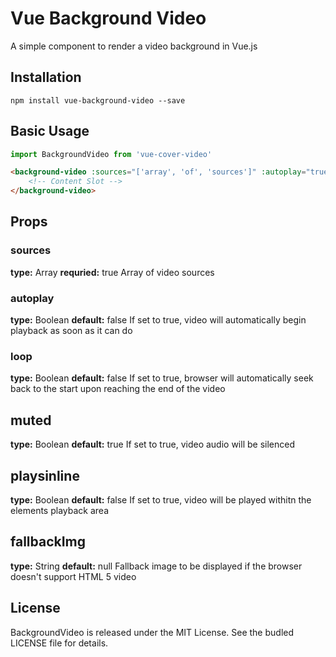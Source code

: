 # Vue Background Video
A simple component to render a video background in Vue.js

## Installation
```
npm install vue-background-video --save
```

## Basic Usage
```js
import BackgroundVideo from 'vue-cover-video'
```

```html
<background-video :sources="['array', 'of', 'sources']" :autoplay="true" :loop="true" playsinline="true" muted="true" fallbackImg="path/to/image">
    <!-- Content Slot -->
</background-video>
```

## Props

### sources
**type:** Array
**requried:** true
Array of video sources

### autoplay
**type:** Boolean
**default:** false
If set to true, video will automatically begin playback as soon as it can do

### loop
**type:** Boolean
**default:** false
If set to true, browser will automatically seek back to the start upon reaching the end of the video

## muted
**type:** Boolean
**default:** true
If set to true, video audio will be silenced

## playsinline
**type:** Boolean
**default:** false
If set to true, video will be played withitn the elements playback area

## fallbackImg
**type:** String
**default:** null
Fallback image to be displayed if the browser doesn't support HTML 5 video


## License
BackgroundVideo is released under the MIT License. See the budled LICENSE file for details.
